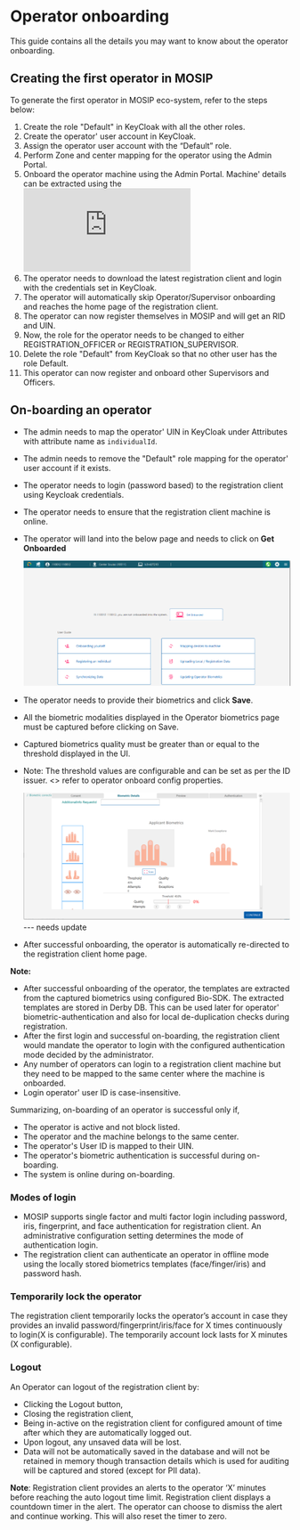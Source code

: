 # Operator onboarding 
This guide contains all the details you may want to know about the operator onboarding.

## Creating the first operator in MOSIP
To generate the first operator in MOSIP eco-system, refer to the steps below:
1. Create the role "Default" in KeyCloak with all the other roles.
1. Create the operator' user account in KeyCloak.
1. Assign the operator user account with the “Default” role.
1. Perform Zone and center mapping for the operator using the Admin Portal.
1. Onboard the operator machine using the Admin Portal. Machine' details can be extracted using the ![TPM utility](https://github.com/mosip/mosip-infra/blob/develop/deployment/sandbox-v2/utils/tpm/key_extractor/README.md)
1. The operator needs to download the latest registration client and login with the credentials set in KeyCloak.
1. The operator will automatically skip Operator/Supervisor onboarding and reaches the home page of the registration client.
1. The operator can now register themselves in MOSIP and will get an RID and UIN.
1. Now, the role for the operator needs to be changed to either REGISTRATION_OFFICER or REGISTRATION_SUPERVISOR. 
1. Delete the role "Default" from KeyCloak so that no other user has the role Default.   
1. This operator can now register and onboard other Supervisors and Officers.

## On-boarding an operator
* The admin needs to map the operator' UIN in KeyCloak under Attributes with attribute name as `individualId`.
* The admin needs to remove the "Default" role mapping for the operator' user account if it exists.
* The operator needs to login (password based) to the registration client using Keycloak credentials.
* The operator needs to ensure that the registration client machine is online.
* The operator will land into the below page and needs to click on **Get Onboarded**

  ![](_images/reg-client-user-onboard.PNG)

* The operator needs to provide their biometrics and click **Save**.
* All the biometric modalities displayed in the Operator biometrics page must be captured before clicking on Save.
* Captured biometrics quality must be greater than or equal to the threshold displayed in the UI.
* Note: The threshold values are configurable and can be set as per the ID issuer.
<<link to reg client config.md>> refer to operator onboard config properties.

  ![](_images/reg-client-biometric-page.png) ---  needs update

* After successful onboarding, the operator is automatically re-directed to the registration client home page.

**Note:**
- After successful onboarding of the operator, the templates are extracted from the captured biometrics using configured Bio-SDK.
The extracted templates are stored in Derby DB. This can be used later for operator' biometric-authentication and also for local de-duplication checks during registration.
- After the first login and successful on-boarding, the registration client would mandate the operator to login with the configured authentication mode decided by the administrator.
- Any number of operators can login to a registration client machine but they need to be mapped to the same center where the machine is onboarded.
- Login operator' user ID is case-insensitive.

Summarizing, on-boarding of an operator is successful only if,
* The operator is active and not block listed.
* The operator and the machine belongs to the same center.
* The operator's User ID is mapped to their UIN. 
* The operator's biometric authentication is successful during on-boarding.
* The system is online during on-boarding.

### Modes of login
* MOSIP supports single factor and multi factor login including password, iris, fingerprint, and face authentication for registration client. An administrative configuration setting determines the mode of authentication login.
* The registration client can authenticate an operator in offline mode using the locally stored biometrics templates (face/finger/iris) and password hash.

### Temporarily lock the operator
The registration client temporarily locks the operator’s account in case they provides an invalid password/fingerprint/iris/face for X times continuously to login(X is configurable). The temporarily account lock lasts for X minutes (X configurable).

### Logout
An Operator can logout of the registration client by:
* Clicking the Logout button, 
* Closing the registration client, 
* Being in-active on the registration client for configured amount of time after which they are automatically logged out.
* Upon logout, any unsaved data will be lost. 
* Data will not be automatically saved in the database and will not be retained in memory though transaction details which is used for auditing will be captured and stored (except for PII data).

**Note**: Registration client provides an alerts to the operator ‘X’ minutes before reaching the auto logout time limit. Registration client displays a countdown timer in the alert. The operator can choose to dismiss the alert and continue working. This will also reset the timer to zero.




